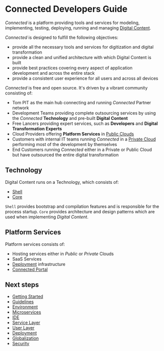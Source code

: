 # Connected Developers Guide

*Connected* is a platform providing tools and services for modeling, implementing, testing, deploying, running and managing [Digital Content](Environment/README.md).

*Connected* is designed to fulfill the following objectives:

- provide all the necessary tools and services for digitization and digital transformation
- provide a clean and unified architecture with which Digital Content is built
- provide best practices covering every aspect of application development and across the entire stack 
- provide a consistent user experience for all users and across all devices

*Connected* is free and open source. It's driven by a vibrant community consisting of:

- Tom PIT as the main hub connecting and running *Connected* Partner network
- Development Teams providing complete outsourcing services by using the *Connected* **Technology** and pre-built **Digital Content**
- Free Lancers providing expert services, such as **Developers** and **Digital Transformation Experts**
- Cloud Providers offering **Platform Services** in [Public Clouds](Environment/PublicCloud.md)
- Customers with internal IT teams running *Connected* in a [Private Cloud](Environment/PrivateCloud.md) performing most of the development by themselves
- End Customers running *Connected* either in a Private or Public Cloud but have outsourced the entire digital transformation

## Technology

Digital Content runs on a Technology, which consists of:

- [Shell](Environment/Shell.md)
- [Core](Environment/Core.md)

`Shell` provides bootstrap and compilation features and is responsible for the process startup. `Core` provides architecture and design patterns which are used when implementing *Digital Content*.

## Platform Services

Platform services consists of:

- Hosting services either in *Public* or *Private* Clouds
- SaaS Services
- [Deployment](Deployment/Repositories.md) infrastructure
- [Connected Portal](Environment/ConnectedPortal.md)

## Next steps

- [Getting Started](GettingStarted/README.md)
- [Guidelines](README.md)
- [Environment](Environment/README.md)
- [Microservices](Microservices/README.md)
- [IDE](IDE/README.md)
- [Service Layer](ServiceLayer/README.md)
- [User Layer](UserLayer/README.md)
- [Deployment](Deployment/README.md)
- [Globalization](Globalization/README.md)
- [Security](Security/README.md)